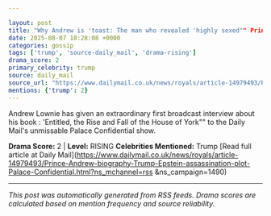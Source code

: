 ```yaml
---

layout: post
title: "Why Andrew is 'toast: The man who revealed 'highly sexed"" Prince Andrew's multiple affairs, the truth about him Trump and Epstein and an Argentine assassination plot tells all to Palace Confidential""
date: 2025-08-07 18:28:08 +0000
categories: gossip
tags: ['trump', 'source-daily_mail', 'drama-rising']
drama_score: 2
primary_celebrity: trump
source: daily_mail
source_url: "https://www.dailymail.co.uk/news/royals/article-14979493/Prince-Andrew-biography-Trump-Epstein-assassination-plot-Palace-Confidential.html?ns_mchannel=rss&1490&campaign=1490""
mentions: {'trump': 2}
---
```


Andrew Lownie has given an extraordinary first broadcast interview about his book : 'Entitled, the Rise and Fall of the House of York"" to the Daily Mail's unmissable Palace Confidential show.

**Drama Score:** 2 | **Level:** RISING **Celebrities Mentioned:** Trump [Read full article at Daily Mail](https://www.dailymail.co.uk/news/royals/article-14979493/Prince-Andrew-biography-Trump-Epstein-assassination-plot-Palace-Confidential.html?ns_mchannel=rss &ns_campaign=1490)

---

*This post was automatically generated from RSS feeds. Drama scores are calculated based on mention frequency and source reliability.*